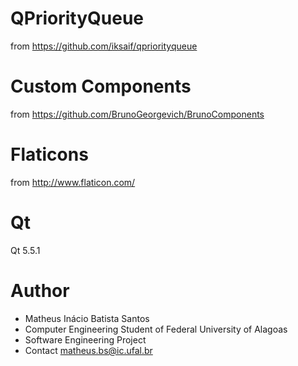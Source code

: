 # QPriorityQueue

from https://github.com/iksaif/qpriorityqueue

# Custom Components

from https://github.com/BrunoGeorgevich/BrunoComponents

# Flaticons

from http://www.flaticon.com/

# Qt

Qt 5.5.1

# Author
- Matheus Inácio Batista Santos
- Computer Engineering Student of Federal University of Alagoas
- Software Engineering Project
- Contact matheus.bs@ic.ufal.br
